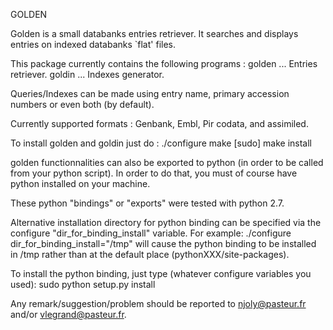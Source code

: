 GOLDEN

Golden is a small databanks entries retriever. It searches and displays
entries on indexed databanks `flat' files.

This package currently contains the following programs :
  golden   ... Entries retriever.
  goldin   ... Indexes generator.

Queries/Indexes can be made using entry name, primary accession
numbers or even both (by default).

Currently supported formats : Genbank, Embl, Pir codata, and
assimiled.

To install golden and goldin just do :
./configure
make
[sudo] make install

golden functionnalities can also be exported to python (in order to be called from your python script).
In order to do that, you must of course have python installed on your machine.

These python "bindings" or "exports" were tested with python 2.7.

Alternative installation directory for python binding can be specified via the configure "dir_for_binding_install" variable.
For example:
./configure dir_for_binding_install="/tmp" 
will cause the python binding to be installed in /tmp rather than at the default place (pythonXXX/site-packages).

To install the python binding, just type (whatever configure variables you used):
sudo python setup.py install

Any remark/suggestion/problem should be reported to <njoly@pasteur.fr> and/or <vlegrand@pasteur.fr>.
